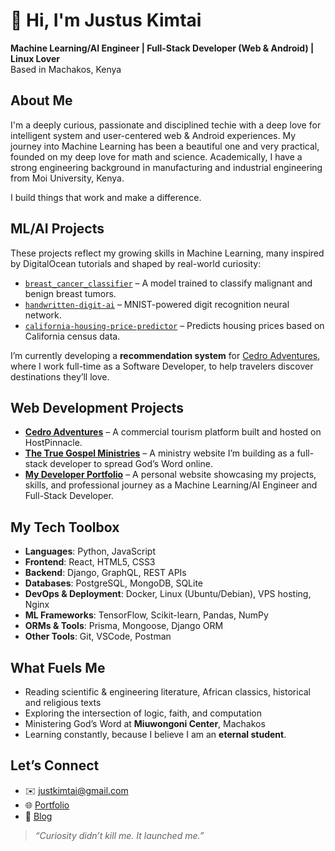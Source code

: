 # 👋 Hi, I'm Justus Kimtai

**Machine Learning/AI Engineer | Full-Stack Developer (Web & Android) | Linux Lover**  
Based in Machakos, Kenya

## About Me
I'm a deeply curious, passionate and disciplined techie with a deep love for intelligent system and user-centered web & Android experiences. My journey into Machine Learning has been a beautiful one and very practical, founded on my deep love for math and science. Academically, I have a strong engineering background in manufacturing and industrial engineering from Moi University, Kenya.

I build things that work and make a difference.

## ML/AI Projects

These projects reflect my growing skills in Machine Learning, many inspired by DigitalOcean tutorials and shaped by real-world curiosity:

- [`breast_cancer_classifier`](https://github.com/justkimtai/breast_cancer_classifier) – A model trained to classify malignant and benign breast tumors.
- [`handwritten-digit-ai`](https://github.com/justkimtai/handwritten-digit-ai) – MNIST-powered digit recognition neural network.
- [`california-housing-price-predictor`](https://github.com/justkimtai/california-housing-price-predictor.git) – Predicts housing prices based on California census data.

I’m currently developing a **recommendation system** for [Cedro Adventures](https://www.cedroadventures.com), where I work full-time as a Software Developer, to help travelers discover destinations they’ll love.

## Web Development Projects

- [**Cedro Adventures**](https://www.cedroadventures.com) – A commercial tourism platform built and hosted on HostPinnacle.
- [**The True Gospel Ministries**](https://thetruegospelministries.org) – A ministry website I’m building as a full-stack developer to spread God’s Word online.
- [**My Developer Portfolio**](https://justuskimtai.com/) – A personal website showcasing my projects, skills, and professional journey as a Machine Learning/AI Engineer and Full-Stack Developer.

## My Tech Toolbox

- **Languages**: Python, JavaScript  
- **Frontend**: React, HTML5, CSS3  
- **Backend**: Django, GraphQL, REST APIs
- **Databases**:	PostgreSQL, MongoDB, SQLite
- **DevOps & Deployment**: Docker, Linux (Ubuntu/Debian), VPS hosting, Nginx  
- **ML Frameworks**: TensorFlow, Scikit-learn, Pandas, NumPy
- **ORMs & Tools**:	Prisma, Mongoose, Django ORM
- **Other Tools**: Git, VSCode, Postman

## What Fuels Me

- Reading scientific & engineering literature, African classics, historical and religious texts  
- Exploring the intersection of logic, faith, and computation  
- Ministering God’s Word at **Miuwongoni Center**, Machakos  
- Learning constantly, because I believe I am an **eternal student**.

## Let’s Connect

- ✉️ justkimtai@gmail.com  
- 🌐 [Portfolio](https://justuskimtai.com)  
- 💬 [Blog](https://justuskimtai/blogs)

> _“Curiosity didn’t kill me. It launched me.”_
